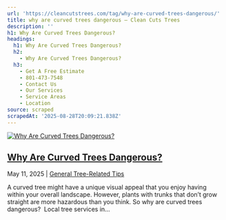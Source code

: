 ```yaml
---
url: 'https://cleancutstrees.com/tag/why-are-curved-trees-dangerous/'
title: why are curved trees dangerous – Clean Cuts Trees
description: ''
h1: Why Are Curved Trees Dangerous?
headings:
  h1: Why Are Curved Trees Dangerous?
  h2:
    - Why Are Curved Trees Dangerous?
  h3:
    - Get A Free Estimate
    - 801-473-7548
    - Contact Us
    - Our Services
    - Service Areas
    - Location
source: scraped
scrapedAt: '2025-08-28T20:09:21.838Z'
---
```

[![Why Are Curved Trees Dangerous?](./assets/bf7099c10ae8beb45c9eb5ccff12056e18df585e.jpg)](https://cleancutstrees.com/2025/05/11/why-are-curved-trees-dangerous/)

## [Why Are Curved Trees Dangerous?](https://cleancutstrees.com/2025/05/11/why-are-curved-trees-dangerous/)

May 11, 2025 | [General Tree-Related Tips](https://cleancutstrees.com/category/general-tree-related-tips/)

A curved tree might have a unique visual appeal that you enjoy having within your overall landscape. However, plants with trunks that don’t grow straight are more hazardous than you think. So why are curved trees dangerous?  Local tree services in...
